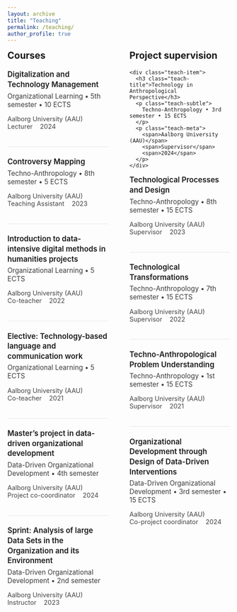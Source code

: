 ```yaml
---
layout: archive
title: "Teaching"
permalink: /teaching/
author_profile: true
---
```


<style>
  .teach-grid {
    display: grid;
    grid-template-columns: 1fr 1fr;
    gap: 3rem;
    align-items: start;
    font-family: -apple-system, BlinkMacSystemFont, 'Segoe UI', Roboto, Oxygen, Ubuntu, Cantarell, sans-serif;
  }
  @media (max-width: 900px) {
    .teach-grid { grid-template-columns: 1fr; }
  }

  .teach-section h2 {
    margin: 0 0 1.2rem 0;
    font-weight: 700;
  }

  .teach-item {
    padding-bottom: 1.4rem;
    margin-bottom: 1.4rem;
    border-bottom: 1px solid #e6e6e6;
  }
  .teach-item:last-child {
    border-bottom: none;
    margin-bottom: 0;
    padding-bottom: 0;
  }

  .teach-title {
    margin: 0 0 .3rem 0;
    font-weight: 600;
    font-size: 1.05rem;
    line-height: 1.35;
  }
  .teach-title a { text-decoration: none; color: inherit; }
  .teach-title a:hover { text-decoration: underline; }

  .teach-subtle {
    margin: 0 0 .4rem 0;
    font-size: .95rem;
    opacity: .85;
  }

  .teach-meta {
    font-size: .9rem;
    color: #444;
  }
  .teach-meta span {
    display: inline-block;
    margin-right: .8rem;
  }
</style>

<div class="teach-grid">
  <!-- COURSES -->
  <section class="teach-section">
    <h2>Courses</h2>

  <div class="teach-item">
      <h3 class="teach-title">
        <a href="https://johansoltoft.github.io//teaching/2015-spring-teaching-1">
          Digitalization and Technology Management
        </a>
      </h3>
      <p class="teach-subtle">
        Organizational Learning • 5th semester • 10 ECTS
      </p>
      <p class="teach-meta">
        <span>Aalborg University (AAU)</span>
        <span>Lecturer</span>
        <span>2024</span>
      </p>
    </div>

  <div class="teach-item">
      <h3 class="teach-title">Controversy Mapping</h3>
      <p class="teach-subtle">
        Techno-Anthropology • 8th semester • 5 ECTS
      </p>
      <p class="teach-meta">
        <span>Aalborg University (AAU)</span>
        <span>Teaching Assistant</span>
        <span>2023</span>
      </p>
    </div>

  <div class="teach-item">
      <h3 class="teach-title">Introduction to data-intensive digital methods in humanities projects</h3>
      <p class="teach-subtle">
        Organizational Learning • 5 ECTS
      </p>
      <p class="teach-meta">
        <span>Aalborg University (AAU)</span>
        <span>Co-teacher</span>
        <span>2022</span>
      </p>
    </div>

  <div class="teach-item">
      <h3 class="teach-title">Elective: Technology-based language and communication work</h3>
      <p class="teach-subtle">
        Organizational Learning • 5 ECTS
      </p>
      <p class="teach-meta">
        <span>Aalborg University (AAU)</span>
        <span>Co-teacher</span>
        <span>2021</span>
      </p>
    </div>

  <div class="teach-item">
      <h3 class="teach-title">Master’s project in data-driven organizational development</h3>
      <p class="teach-subtle">
        Data-Driven Organizational Development • 4th semester
      </p>
      <p class="teach-meta">
        <span>Aalborg University (AAU)</span>
        <span>Project co-coordinator</span>
        <span>2024</span>
      </p>
    </div>

  <div class="teach-item">
      <h3 class="teach-title">Sprint: Analysis of large Data Sets in the Organization and its Environment</h3>
      <p class="teach-subtle">
        Data-Driven Organizational Development • 2nd semester
      </p>
      <p class="teach-meta">
        <span>Aalborg University (AAU)</span>
        <span>Instructor</span>
        <span>2023</span>
      </p>
    </div>

  </section>

  <!-- PROJECT SUPERVISION -->
  <section class="teach-section">
    <h2>Project supervision</h2>

    <div class="teach-item">
      <h3 class="teach-title">Technology in Anthropological Perspective</h3>
      <p class="teach-subtle">
        Techno-Anthropology • 3rd semester • 15 ECTS
      </p>
      <p class="teach-meta">
        <span>Aalborg University (AAU)</span>
        <span>Supervisor</span>
        <span>2024</span>
      </p>
    </div>

  <div class="teach-item">
      <h3 class="teach-title">Technological Processes and Design</h3>
      <p class="teach-subtle">
        Techno-Anthropology • 8th semester • 15 ECTS
      </p>
      <p class="teach-meta">
        <span>Aalborg University (AAU)</span>
        <span>Supervisor</span>
        <span>2023</span>
      </p>
    </div>

  <div class="teach-item">
      <h3 class="teach-title">Technological Transformations</h3>
      <p class="teach-subtle">
        Techno-Anthropology • 7th semester • 15 ECTS
      </p>
      <p class="teach-meta">
        <span>Aalborg University (AAU)</span>
        <span>Supervisor</span>
        <span>2022</span>
      </p>
    </div>

  <div class="teach-item">
      <h3 class="teach-title">Techno-Anthropological Problem Understanding</h3>
      <p class="teach-subtle">
        Techno-Anthropology • 1st semester • 15 ECTS
      </p>
      <p class="teach-meta">
        <span>Aalborg University (AAU)</span>
        <span>Supervisor</span>
        <span>2021</span>
      </p>
    </div>

  <div class="teach-item">
      <h3 class="teach-title">Organizational Development through Design of Data-Driven Interventions</h3>
      <p class="teach-subtle">
        Data-Driven Organizational Development • 3rd semester • 15 ECTS
      </p>
      <p class="teach-meta">
        <span>Aalborg University (AAU)</span>
        <span>Co-project coordinator</span>
        <span>2024</span>
      </p>
    </div>

  </section>
</div>
